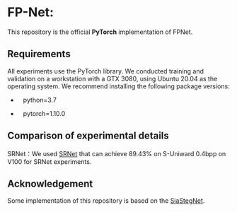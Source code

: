 # FP-Net: 

This repository is the official **PyTorch** implementation of FPNet.

## Requirements
All experiments use the PyTorch library. We conducted training and validation on a workstation with a GTX 3080, using Ubuntu 20.04 as the operating system. We recommend installing the following package versions:

* &nbsp;&nbsp; python=3.7 

* &nbsp;&nbsp; pytorch=1.10.0

## Comparison of experimental details
SRNet：We used [SRNet](https://github.com/brijeshiitg/Pytorch-implementation-of-SRNet)
 that can achieve 89.43% on S-Uniward 0.4bpp on V100 for SRNet experiments.
 
## Acknowledgement

Some implementation of this repository is based on the [SiaStegNet](https://github.com/SiaStg/SiaStegNet).
